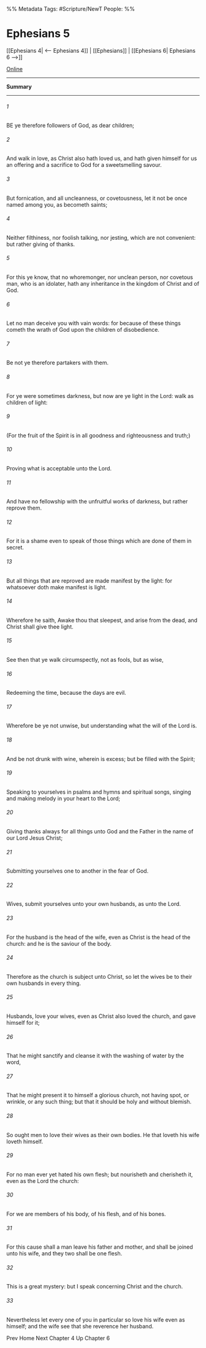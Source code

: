 %% Metadata
Tags: #Scripture/NewT
People: 
%%
# Ephesians 5
[[Ephesians 4| <-- Ephesians 4]] | [[Ephesians]] | [[Ephesians 6| Ephesians 6 -->]]

[Online](https://churchofjesuschrist.org/study/scriptures/nt/eph/5?lang=eng)

---
__Summary__



---
###### 1
BE ye therefore followers of God, as dear children;
###### 2
And walk in love, as Christ also hath loved us, and hath given himself for us an offering and a sacrifice to God for a sweetsmelling savour.
###### 3
But fornication, and all uncleanness, or covetousness, let it not be once named among you, as becometh saints;
###### 4
Neither filthiness, nor foolish talking, nor jesting, which are not convenient: but rather giving of thanks.
###### 5
For this ye know, that no whoremonger, nor unclean person, nor covetous man, who is an idolater, hath any inheritance in the kingdom of Christ and of God.
###### 6
Let no man deceive you with vain words: for because of these things cometh the wrath of God upon the children of disobedience.
###### 7
Be not ye therefore partakers with them.
###### 8
For ye were sometimes darkness, but now are ye light in the Lord: walk as children of light:
###### 9
(For the fruit of the Spirit is in all goodness and righteousness and truth;)
###### 10
Proving what is acceptable unto the Lord.
###### 11
And have no fellowship with the unfruitful works of darkness, but rather reprove them.
###### 12
For it is a shame even to speak of those things which are done of them in secret.
###### 13
But all things that are reproved are made manifest by the light: for whatsoever doth make manifest is light.
###### 14
Wherefore he saith, Awake thou that sleepest, and arise from the dead, and Christ shall give thee light.
###### 15
See then that ye walk circumspectly, not as fools, but as wise,
###### 16
Redeeming the time, because the days are evil.
###### 17
Wherefore be ye not unwise, but understanding what the will of the Lord is.
###### 18
And be not drunk with wine, wherein is excess; but be filled with the Spirit;
###### 19
Speaking to yourselves in psalms and hymns and spiritual songs, singing and making melody in your heart to the Lord;
###### 20
Giving thanks always for all things unto God and the Father in the name of our Lord Jesus Christ;
###### 21
Submitting yourselves one to another in the fear of God.
###### 22
Wives, submit yourselves unto your own husbands, as unto the Lord.
###### 23
For the husband is the head of the wife, even as Christ is the head of the church: and he is the saviour of the body.
###### 24
Therefore as the church is subject unto Christ, so let the wives be to their own husbands in every thing.
###### 25
Husbands, love your wives, even as Christ also loved the church, and gave himself for it;
###### 26
That he might sanctify and cleanse it with the washing of water by the word,
###### 27
That he might present it to himself a glorious church, not having spot, or wrinkle, or any such thing; but that it should be holy and without blemish.
###### 28
So ought men to love their wives as their own bodies. He that loveth his wife loveth himself.
###### 29
For no man ever yet hated his own flesh; but nourisheth and cherisheth it, even as the Lord the church:
###### 30
For we are members of his body, of his flesh, and of his bones.
###### 31
For this cause shall a man leave his father and mother, and shall be joined unto his wife, and they two shall be one flesh.
###### 32
This is a great mystery: but I speak concerning Christ and the church.
###### 33
Nevertheless let every one of you in particular so love his wife even as himself; and the wife see that she reverence her husband.

Prev
Home
Next
Chapter 4
Up
Chapter 6



